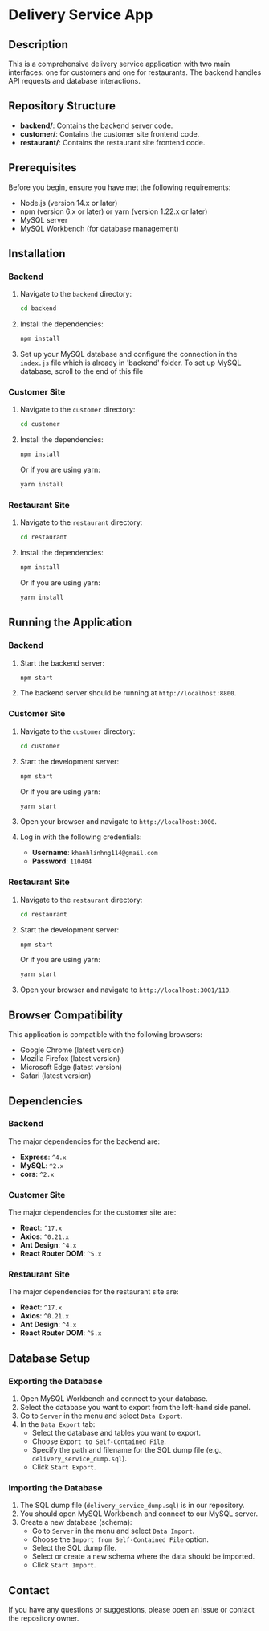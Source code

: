 # Delivery Service App

## Description

This is a comprehensive delivery service application with two main interfaces: one for customers and one for restaurants. The backend handles API requests and database interactions.

## Repository Structure

- **backend/**: Contains the backend server code.
- **customer/**: Contains the customer site frontend code.
- **restaurant/**: Contains the restaurant site frontend code.

## Prerequisites

Before you begin, ensure you have met the following requirements:
- Node.js (version 14.x or later)
- npm (version 6.x or later) or yarn (version 1.22.x or later)
- MySQL server
- MySQL Workbench (for database management)

## Installation

### Backend

1. Navigate to the `backend` directory:
    ```bash
    cd backend
    ```
2. Install the dependencies:
    ```bash
    npm install
    ```

3. Set up your MySQL database and configure the connection in the `index.js` file which is already in 'backend' folder. To set up MySQL database, scroll to the end of this file


### Customer Site

1. Navigate to the `customer` directory:
    ```bash
    cd customer
    ```
2. Install the dependencies:
    ```bash
    npm install
    ```
    Or if you are using yarn:
    ```bash
    yarn install
    ```

### Restaurant Site

1. Navigate to the `restaurant` directory:
    ```bash
    cd restaurant
    ```
2. Install the dependencies:
    ```bash
    npm install
    ```
    Or if you are using yarn:
    ```bash
    yarn install
    ```

## Running the Application

### Backend

1. Start the backend server:
    ```bash
    npm start
    ```
2. The backend server should be running at `http://localhost:8800`.

### Customer Site

1. Navigate to the `customer` directory:
    ```bash
    cd customer
    ```
2. Start the development server:
    ```bash
    npm start
    ```
    Or if you are using yarn:
    ```bash
    yarn start
    ```
3. Open your browser and navigate to `http://localhost:3000`.

4. Log in with the following credentials:
    - **Username**: `khanhlinhng114@gmail.com`
    - **Password**: `110404`

### Restaurant Site

1. Navigate to the `restaurant` directory:
    ```bash
    cd restaurant
    ```
2. Start the development server:
    ```bash
    npm start
    ```
    Or if you are using yarn:
    ```bash
    yarn start
    ```
3. Open your browser and navigate to `http://localhost:3001/110`.

## Browser Compatibility

This application is compatible with the following browsers:
- Google Chrome (latest version)
- Mozilla Firefox (latest version)
- Microsoft Edge (latest version)
- Safari (latest version)

## Dependencies

### Backend

The major dependencies for the backend are:
- **Express**: `^4.x`
- **MySQL**: `^2.x`
- **cors**: `^2.x`

### Customer Site

The major dependencies for the customer site are:
- **React**: `^17.x`
- **Axios**: `^0.21.x`
- **Ant Design**: `^4.x`
- **React Router DOM**: `^5.x`

### Restaurant Site

The major dependencies for the restaurant site are:
- **React**: `^17.x`
- **Axios**: `^0.21.x`
- **Ant Design**: `^4.x`
- **React Router DOM**: `^5.x`

## Database Setup

### Exporting the Database

1. Open MySQL Workbench and connect to your database.
2. Select the database you want to export from the left-hand side panel.
3. Go to `Server` in the menu and select `Data Export`.
4. In the `Data Export` tab:
   - Select the database and tables you want to export.
   - Choose `Export to Self-Contained File`.
   - Specify the path and filename for the SQL dump file (e.g., `delivery_service_dump.sql`).
   - Click `Start Export`.

### Importing the Database

1. The SQL dump file (`delivery_service_dump.sql`) is in our repository.
2. You should open MySQL Workbench and connect to our MySQL server.
3. Create a new database (schema):
   - Go to `Server` in the menu and select `Data Import`.
   - Choose the `Import from Self-Contained File` option.
   - Select the SQL dump file.
   - Select or create a new schema where the data should be imported.
   - Click `Start Import`.

##  Contact
If you have any questions or suggestions, please open an issue or contact the repository owner.

